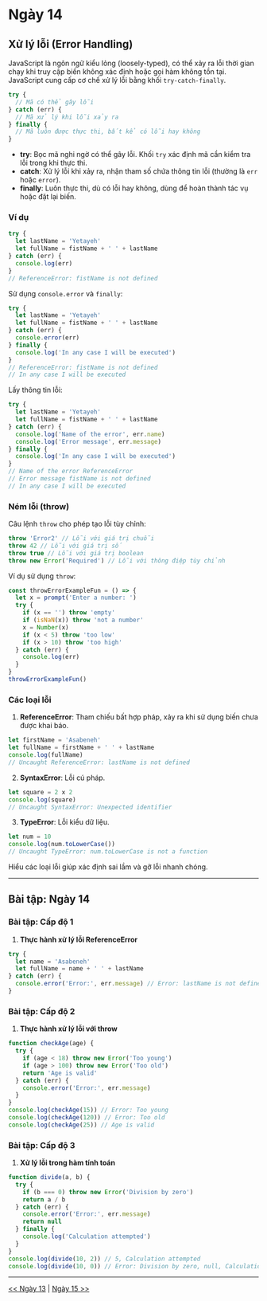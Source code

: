 # Ngày 14

## Xử lý lỗi (Error Handling)

JavaScript là ngôn ngữ kiểu lỏng (loosely-typed), có thể xảy ra lỗi thời gian chạy khi truy cập biến không xác định hoặc gọi hàm không tồn tại. JavaScript cung cấp cơ chế xử lý lỗi bằng khối `try-catch-finally`.

```js
try {
  // Mã có thể gây lỗi
} catch (err) {
  // Mã xử lý khi lỗi xảy ra
} finally {
  // Mã luôn được thực thi, bất kể có lỗi hay không
}
```

- **try**: Bọc mã nghi ngờ có thể gây lỗi. Khối `try` xác định mã cần kiểm tra lỗi trong khi thực thi.
- **catch**: Xử lý lỗi khi xảy ra, nhận tham số chứa thông tin lỗi (thường là `err` hoặc `error`).
- **finally**: Luôn thực thi, dù có lỗi hay không, dùng để hoàn thành tác vụ hoặc đặt lại biến.

### Ví dụ

```js
try {
  let lastName = 'Yetayeh'
  let fullName = fistName + ' ' + lastName
} catch (err) {
  console.log(err)
}
// ReferenceError: fistName is not defined
```

Sử dụng `console.error` và `finally`:

```js
try {
  let lastName = 'Yetayeh'
  let fullName = fistName + ' ' + lastName
} catch (err) {
  console.error(err)
} finally {
  console.log('In any case I will be executed')
}
// ReferenceError: fistName is not defined
// In any case I will be executed
```

Lấy thông tin lỗi:

```js
try {
  let lastName = 'Yetayeh'
  let fullName = fistName + ' ' + lastName
} catch (err) {
  console.log('Name of the error', err.name)
  console.log('Error message', err.message)
} finally {
  console.log('In any case I will be executed')
}
// Name of the error ReferenceError
// Error message fistName is not defined
// In any case I will be executed
```

### Ném lỗi (throw)

Câu lệnh `throw` cho phép tạo lỗi tùy chỉnh:

```js
throw 'Error2' // Lỗi với giá trị chuỗi
throw 42 // Lỗi với giá trị số
throw true // Lỗi với giá trị boolean
throw new Error('Required') // Lỗi với thông điệp tùy chỉnh
```

Ví dụ sử dụng `throw`:

```js
const throwErrorExampleFun = () => {
  let x = prompt('Enter a number: ')
  try {
    if (x == '') throw 'empty'
    if (isNaN(x)) throw 'not a number'
    x = Number(x)
    if (x < 5) throw 'too low'
    if (x > 10) throw 'too high'
  } catch (err) {
    console.log(err)
  }
}
throwErrorExampleFun()
```

### Các loại lỗi

1. **ReferenceError**: Tham chiếu bất hợp pháp, xảy ra khi sử dụng biến chưa được khai báo.

```js
let firstName = 'Asabeneh'
let fullName = firstName + ' ' + lastName
console.log(fullName)
// Uncaught ReferenceError: lastName is not defined
```

2. **SyntaxError**: Lỗi cú pháp.

```js
let square = 2 x 2
console.log(square)
// Uncaught SyntaxError: Unexpected identifier
```

3. **TypeError**: Lỗi kiểu dữ liệu.

```js
let num = 10
console.log(num.toLowerCase())
// Uncaught TypeError: num.toLowerCase is not a function
```

Hiểu các loại lỗi giúp xác định sai lầm và gỡ lỗi nhanh chóng.

---

## Bài tập: Ngày 14

### Bài tập: Cấp độ 1

1. **Thực hành xử lý lỗi ReferenceError**

```js
try {
  let name = 'Asabeneh'
  let fullName = name + ' ' + lastName
} catch (err) {
  console.error('Error:', err.message) // Error: lastName is not defined
}
```

### Bài tập: Cấp độ 2

1. **Thực hành xử lý lỗi với throw**

```js
function checkAge(age) {
  try {
    if (age < 18) throw new Error('Too young')
    if (age > 100) throw new Error('Too old')
    return 'Age is valid'
  } catch (err) {
    console.error('Error:', err.message)
  }
}
console.log(checkAge(15)) // Error: Too young
console.log(checkAge(120)) // Error: Too old
console.log(checkAge(25)) // Age is valid
```

### Bài tập: Cấp độ 3

1. **Xử lý lỗi trong hàm tính toán**

```js
function divide(a, b) {
  try {
    if (b === 0) throw new Error('Division by zero')
    return a / b
  } catch (err) {
    console.error('Error:', err.message)
    return null
  } finally {
    console.log('Calculation attempted')
  }
}
console.log(divide(10, 2)) // 5, Calculation attempted
console.log(divide(10, 0)) // Error: Division by zero, null, Calculation attempted
```

---

[<< Ngày 13](./13.Console_Object_Methods.md) | [Ngày 15 >>](./15.Classes.md)
